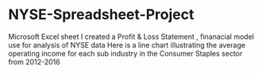 # NYSE-Spreadsheet-Project
Microsoft Excel sheet
I created a Profit & Loss Statement , finanacial model use for analysis of NYSE data 
Here is a line chart illustrating the average operating income for each sub industry in the Consumer Staples sector from 2012-2016
